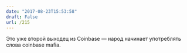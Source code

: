 ```yaml
---
date: "2017-08-23T15:53:58"
draft: False
url: /215
---
```


Это уже второй выходец из Coinbase — народ начинает употреблять слова coinbase mafia.
